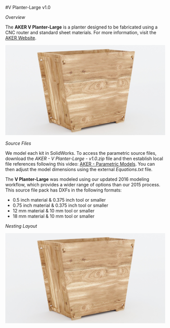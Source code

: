 #V Planter-Large v1.0

*Overview*

The **AKER V Planter-Large** is a planter designed to be fabricated using a CNC router and standard sheet materials. For more information, visit the [AKER Website](http://www.akerkits.com).

![V Planter-Large](https://github.com/AKERKits/V-Planter-Medium/blob/master/Images/AKER%20-%20V%20Planter-Large%20-%20v1.0%20-%20Master%20Assembly%20Cropped-min.jpg)

*Source Files*

We model each kit in SolidWorks. To access the parametric source files, download the *AKER - V Planter-Large - v1.0.zip* file and then establish local file references following this video: [AKER - Parametric Models](https://www.youtube.com/watch?v=Ewdrlv4nSA0). You can then adjust the model dimensions using the external *Equations.txt* file.

The **V Planter-Large** was modeled using our updated 2016 modeling workflow, which provides a wider range of options than our 2015 process. This source file pack has DXFs in the following formats:

 * 0.5 inch material & 0.375 inch tool or smaller
 * 0.75 inch material & 0.375 inch tool or smaller
 * 12 mm material & 10 mm tool or smaller
 * 18 mm material & 10 mm tool or smaller

*Nesting Layout*

![V Planter-Large](https://github.com/AKERKits/V-Planter-Large/blob/master/Images/AKER%20-%20V%20Planter-Large%20-%20v1.0%20-%20Master%20Assembly%20Cropped-min.jpg)
